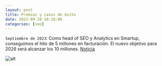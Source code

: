 ```yaml
---
layout: post
title: Premios y casos de éxito
date: 2023-09-28 10:18:00
categories: [seo]
---
```



`Septiembre de 2023`: Como head of SEO y Analytics en Smartup, conseguimos el hito de 5 millones en facturación. El nuevo objetivo para 2026 será alcanzar los 10 millones. [Noticia](https://www.europapress.es/comunicados/empresas-00908/noticia-comunicado-agencia-digital-smartup-consolida-seis-anos-crecimiento-superando-millones-facturacion-20230927173237.html)

![alt](https://i.imgur.com/P6K2MIx.png)


